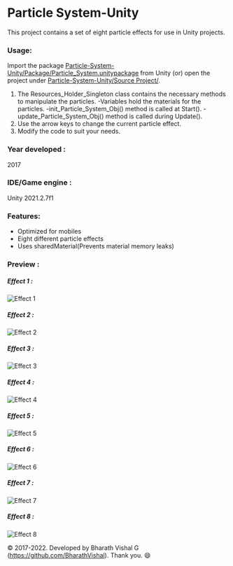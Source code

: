 # Particle System-Unity
This project contains a set of eight particle effects for use in Unity projects.



### Usage:
Import the package [Particle-System-Unity/Package/Particle_System.unitypackage](https://github.com/BharathVishal/Particle-System-Unity/blob/master/Package/Particle_System.unitypackage) from Unity (or) open the project under 
[Particle-System-Unity/Source Project/](https://github.com/BharathVishal/Particle-System-Unity/tree/master/Source%20Project).

1. The Resources_Holder_Singleton class contains the necessary methods to manipulate the particles.
    -Variables hold the materials for the particles.
    -init_Particle_System_Obj() method is called at Start().
    -update_Particle_System_Obj() method is called during Update().
2. Use the arrow keys to change the current particle effect.
3. Modify the code to suit your needs.



### Year developed : 
2017



### IDE/Game engine : 
Unity 2021.2.7f1 


### Features:
* Optimized for mobiles
* Eight different particle effects
* Uses sharedMaterial(Prevents material memory leaks)



### Preview : 

##### Effect 1 : 
![Effect 1](https://github.com/BharathVishal/Particle-System-Unity/blob/master/Preview%20GIFs/0.gif)

##### Effect 2 : 
![Effect 2](https://github.com/BharathVishal/Particle-System-Unity/blob/master/Preview%20GIFs/1.gif)

##### Effect 3 : 
![Effect 3](https://github.com/BharathVishal/Particle-System-Unity/blob/master/Preview%20GIFs/2.gif)

##### Effect 4 : 
![Effect 4](https://github.com/BharathVishal/Particle-System-Unity/blob/master/Preview%20GIFs/3.gif)


##### Effect 5 : 
![Effect 5](https://github.com/BharathVishal/Particle-System-Unity/blob/master/Preview%20GIFs/4.gif)


##### Effect 6 : 
![Effect 6](https://github.com/BharathVishal/Particle-System-Unity/blob/master/Preview%20GIFs/5.gif)

##### Effect 7 : 
![Effect 7](https://github.com/BharathVishal/Particle-System-Unity/blob/master/Preview%20GIFs/6.gif)


##### Effect 8 : 
![Effect 8](https://github.com/BharathVishal/Particle-System-Unity/blob/master/Preview%20GIFs/7.gif)



© 2017-2022. Developed by Bharath Vishal G (https://github.com/BharathVishal).
Thank you. :smile:

